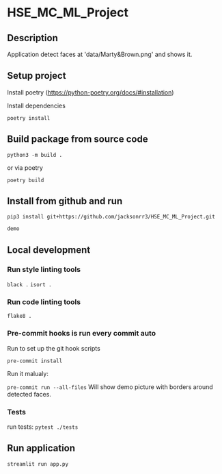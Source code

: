 # HSE_MC_ML_Project


## Description

Application detect faces at 'data/Marty&Brown.png' and shows it.


## Setup project

Install poetry (https://python-poetry.org/docs/#installation)

Install dependencies

```poetry install```


## Build package from source code

```python3 -m build .```

or via poetry

```poetry build```


## Install from github and run

```pip3 install git+https://github.com/jacksonrr3/HSE_MC_ML_Project.git```

```demo```


## Local development

### Run style linting tools

```black .```
```isort .```


### Run code linting tools

```flake8 .```


### Pre-commit hooks is run every commit auto

Run to set up the git hook scripts

```pre-commit install```

Run it malualy:

```pre-commit run --all-files```
Will show demo picture with borders around detected faces.


### Tests

run tests:
```pytest ./tests```


## Run application

```streamlit run app.py```
